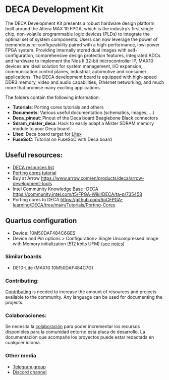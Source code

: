 # DECA Development Kit

The DECA Development Kit presents a robust hardware design platform built around the Altera MAX 10 FPGA, which is the industry’s first single chip, non-volatile programmable logic devices (PLDs) to integrate the optimal set of system components. Users can now leverage the power of tremendous re-configurability paired with a high-performance, low-power FPGA system. Providing internally stored dual images with self-configuration, comprehensive design protection features, integrated ADCs and hardware to implement the Nios II 32-bit microcontroller IP, MAX10 devices are ideal solution for system management, I/O expansion, communication control planes, industrial, automotive and consumer applications. The DECA development board is equipped with high-speed DDR3 memory, video and audio capabilities, Ethernet networking, and much more that promise many exciting applications. 

The folders contain the following information:

* **Tutorials**: Porting cores tutorials and others
* **Documents**: Various useful documentation (schematics, images, ...)
* **Deca_pinout**:  Pinout of the Deca board Beaglebone Black connectors
* **Sdram_mister_deca**:  Hack to easily adapt a Mister SDRAM memory module to your Deca board
* **Litex**: Deca board target for [Litex](https://github.com/enjoy-digital/litex)
* **FuseSoC**: Tutorial on FuseSoC with Deca board

## **Useful resources:**

* [DECA resources list](resources.md) 
* [Porting cores tutorial](Tutorials/Porting-Cores)
* Buy at Arrow https://www.arrow.com/en/products/deca/arrow-development-tools
* Intel Community Knowledge Base -DECA https://community.intel.com/t5/FPGA-Wiki/DECA/ta-p/735458
* Porting cores to DECA https://github.com/SoCFPGA-learning/DECA/tree/main/Tutorials/Porting-Cores

## **Quartus configuration**

* Device: 10M50DAF484C6GES
* Device and Pin options > Configuration> Single Uncompressed image with Memory initialization (512 kbits UFM)  ([see notes](http://retroramblings.net/?p=1509))

### **Similar boards**

* DE10-Lite (MAX10 10M50DAF484C7G)

### **Contributing:**

[Contributing](https://github.com/SoCFPGA-learning/General/tree/main/Contributing) is needed to increase the amount of resources and projects available to the community. Any language can be used for documenting the projects.

### **Colaboraciones:**

Se necesita la [colaboración](https://github.com/SoCFPGA-learning/General/tree/main/Github_ayuda) para poder incrementar los recursos disponibles para la comunidad entorno esta placa de desarrollo.    La documentación que acompañe los proyectos puede estar redactada en cualquier idioma.

### Other media

* [Telegram group](https://t.me/Deca_Max10_FPGA) 
* [Discord channel](https://discord.gg/YDdmtwh) 





